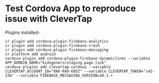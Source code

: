 # Test Cordova App to reproduce issue with CleverTap

Plugins installed-

```
cr plugin add cordova-plugin-firebase-analytics
cr plugin add cordova-plugin-firebase-crash
cr plugin add cordova-plugin-firebase-messaging
cr platform add android
cordova plugin add cordova-plugin-firebase-dynamiclinks --variable APP_DOMAIN_NAME="kidsgenericstaging.page.link"
cordova plugins add clevertap-cordova --variable CLEVERTAP_ACCOUNT_ID="8KK-R49-685Z" --variable CLEVERTAP_TOKEN="c42-33b" --variable FIREBASE_MESSAGING_VERSION=20.1.+
```